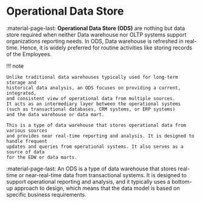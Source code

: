 # Operational Data Store

:material-page-last: **Operational Data Store (ODS)** are nothing but data store
required when neither Data warehouse nor OLTP systems support organizations reporting
needs.
In ODS, Data warehouse is refreshed in real-time. Hence, it is widely preferred
for routine activities like storing records of the Employees.

!!! note

    Unlike traditional data warehouses typically used for long-term storage and
    historical data analysis, an ODS focuses on providing a current, integrated,
    and consistent view of operational data from multiple sources.
    It acts as an intermediary layer between the operational systems
    (such as transactional databases, CRM systems, or ERP systems)
    and the data warehouse or data mart.

    This is a type of data warehouse that stores operational data from various sources
    and provides near real-time reporting and analysis. It is designed to handle frequent
    updates and queries from operational systems. It also serves as a source of data
    for the EDW or data marts.

:material-page-last: An ODS is a type of data warehouse that stores real-time or
near-real-time data from transactional systems. It is designed to support operational
reporting and analysis, and it typically uses a bottom-up approach to design,
which means that the data model is based on specific business requirements.
